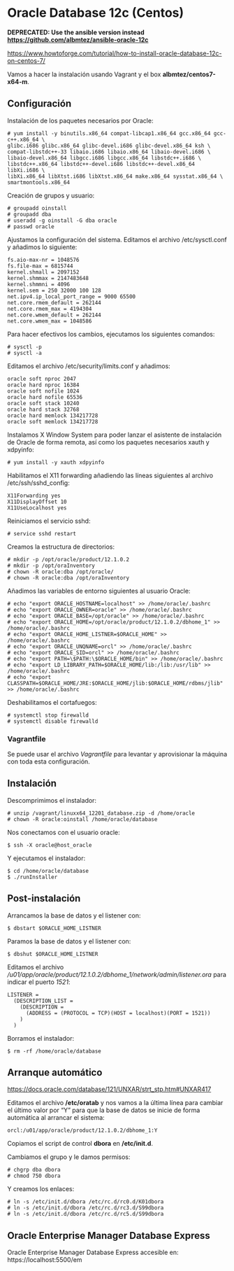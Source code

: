 # Oracle Database 12c (Centos)

**DEPRECATED: Use the ansible version instead https://github.com/albmtez/ansible-oracle-12c**

https://www.howtoforge.com/tutorial/how-to-install-oracle-database-12c-on-centos-7/

Vamos a hacer la instalación usando Vagrant y el box **albmtez/centos7-x64-m**.

## Configuración

Instalación de los paquetes necesarios por Oracle:

```
# yum install -y binutils.x86_64 compat-libcap1.x86_64 gcc.x86_64 gcc-c++.x86_64 \
glibc.i686 glibc.x86_64 glibc-devel.i686 glibc-devel.x86_64 ksh \
compat-libstdc++-33 libaio.i686 libaio.x86_64 libaio-devel.i686 \
libaio-devel.x86_64 libgcc.i686 libgcc.x86_64 libstdc++.i686 \
libstdc++.x86_64 libstdc++-devel.i686 libstdc++-devel.x86_64 libXi.i686 \
libXi.x86_64 libXtst.i686 libXtst.x86_64 make.x86_64 sysstat.x86_64 \
smartmontools.x86_64
```

Creación de grupos y usuario:

```
# groupadd oinstall
# groupadd dba
# useradd -g oinstall -G dba oracle
# passwd oracle
```

Ajustamos la configuración del sistema. Editamos el archivo /etc/sysctl.conf y añadimos lo siguiente:

```
fs.aio-max-nr = 1048576
fs.file-max = 6815744
kernel.shmall = 2097152
kernel.shmmax = 2147483648
kernel.shmmni = 4096
kernel.sem = 250 32000 100 128
net.ipv4.ip_local_port_range = 9000 65500
net.core.rmem_default = 262144
net.core.rmem_max = 4194304
net.core.wmem_default = 262144
net.core.wmem_max = 1048586
```

Para hacer efectivos los cambios, ejecutamos los siguientes comandos:

```
# sysctl -p
# sysctl -a
```

Editamos el archivo /etc/security/limits.conf y añadimos:

```
oracle soft nproc 2047
oracle hard nproc 16384
oracle soft nofile 1024
oracle hard nofile 65536
oracle soft stack 10240
oracle hard stack 32768
oracle hard memlock 134217728
oracle soft memlock 134217728
```

Instalamos X Window System para poder lanzar el asistente de instalación de Oracle de forma remota, así como los paquetes necesarios xauth y xdpyinfo:

```
# yum install -y xauth xdpyinfo
```

Habilitamos el X11 forwarding añadiendo las líneas siguientes al archivo /etc/ssh/sshd_config:

```
X11Forwarding yes
X11DisplayOffset 10
X11UseLocalhost yes
```

Reiniciamos el servicio sshd:

```
# service sshd restart
```

Creamos la estructura de directorios:

```
# mkdir -p /opt/oracle/product/12.1.0.2
# mkdir -p /opt/oraInventory
# chown -R oracle:dba /opt/oracle/
# chown -R oracle:dba /opt/oraInventory
```

Añadimos las variables de entorno siguientes al usuario Oracle:

```
# echo "export ORACLE_HOSTNAME=localhost" >> /home/oracle/.bashrc
# echo "export ORACLE_OWNER=oracle" >> /home/oracle/.bashrc
# echo "export ORACLE_BASE=/opt/oracle" >> /home/oracle/.bashrc
# echo "export ORACLE_HOME=/opt/oracle/product/12.1.0.2/dbhome_1" >> /home/oracle/.bashrc
# echo "export ORACLE_HOME_LISTNER=$ORACLE_HOME" >> /home/oracle/.bashrc
# echo "export ORACLE_UNQNAME=orcl" >> /home/oracle/.bashrc
# echo "export ORACLE_SID=orcl" >> /home/oracle/.bashrc
# echo "export PATH=\$PATH:\$ORACLE_HOME/bin" >> /home/oracle/.bashrc
# echo "export LD_LIBRARY_PATH=$ORACLE_HOME/lib:/lib:/usr/lib" >> /home/oracle/.bashrc
# echo "export CLASSPATH=$ORACLE_HOME/JRE:$ORACLE_HOME/jlib:$ORACLE_HOME/rdbms/jlib" >> /home/oracle/.bashrc
```

Deshabilitamos el cortafuegos:

```
# systemctl stop firewalld
# systemctl disable firewalld
```

### Vagrantfile

Se puede usar el archivo *Vagrantfile* para levantar y aprovisionar la máquina con toda esta configuración.

## Instalación

Descomprimimos el instalador:

```
# unzip /vagrant/linuxx64_12201_database.zip -d /home/oracle
# chown -R oracle:oinstall /home/oracle/database
```

Nos conectamos con el usuario oracle:

```
$ ssh -X oracle@host_oracle
```

Y ejecutamos el instalador:

```
$ cd /home/oracle/database
$ ./runInstaller
```

## Post-instalación

Arrancamos la base de datos y el listener con:

```
$ dbstart $ORACLE_HOME_LISTNER
```

Paramos la base de datos y el listener con:

```
$ dbshut $ORACLE_HOME_LISTNER
```

Editamos el archivo */u01/app/oracle/product/12.1.0.2/dbhome_1/network/admin/listener.ora* para indicar el puerto *1521*:

```
LISTENER =
  (DESCRIPTION_LIST =
    (DESCRIPTION =
      (ADDRESS = (PROTOCOL = TCP)(HOST = localhost)(PORT = 1521))
    )
  )
```

Borramos el instalador:

```
$ rm -rf /home/oracle/database
```

## Arranque automático

https://docs.oracle.com/database/121/UNXAR/strt_stp.htm#UNXAR417

Editamos el archivo **/etc/oratab** y nos vamos a la última línea para cambiar el último valor por “Y” para que la base de datos se inicie de forma automática al arrancar el sistema:

```
orcl:/u01/app/oracle/product/12.1.0.2/dbhome_1:Y
```

Copiamos el script de control **dbora** en **/etc/init.d**.

Cambiamos el grupo y le damos permisos:

```
# chgrp dba dbora
# chmod 750 dbora
```

Y creamos los enlaces:

```
# ln -s /etc/init.d/dbora /etc/rc.d/rc0.d/K01dbora
# ln -s /etc/init.d/dbora /etc/rc.d/rc3.d/S99dbora
# ln -s /etc/init.d/dbora /etc/rc.d/rc5.d/S99dbora
```

## Oracle Enterprise Manager Database Express

Oracle Enterprise Manager Database Express accesible en: https://localhost:5500/em

